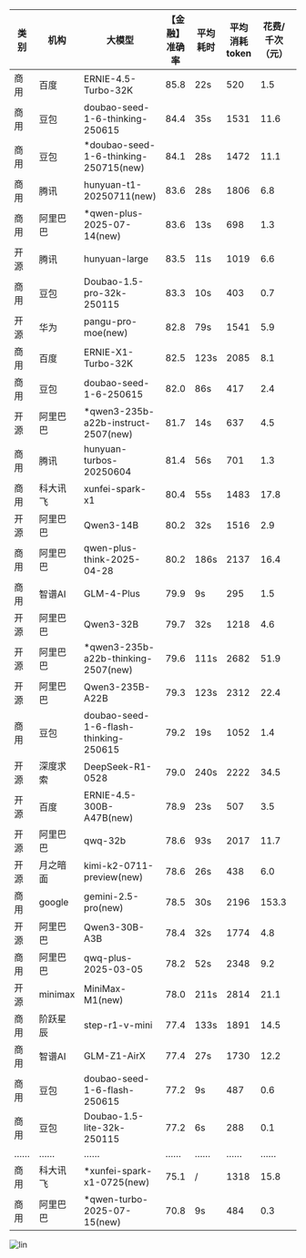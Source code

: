 
|类别|机构|大模型|【金融】准确率|平均耗时|平均消耗token|花费/千次（元）|排名（准确率）|
|---|---|-----|-------------------|-------|-----------|-----------|-----------|
|商用|百度|ERNIE-4.5-Turbo-32K|85.8|22s|520|1.5|1|
|商用|豆包|doubao-seed-1-6-thinking-250615|84.4|35s|1531|11.6|2|
|商用|豆包|*doubao-seed-1-6-thinking-250715(new)|84.1|28s|1472|11.1|3|
|商用|腾讯|hunyuan-t1-20250711(new)|83.6|28s|1806|6.8|4|
|商用|阿里巴巴|*qwen-plus-2025-07-14(new)|83.6|13s|698|1.3|5|
|开源|腾讯|hunyuan-large|83.5|11s|1019|6.6|6|
|商用|豆包|Doubao-1.5-pro-32k-250115|83.3|10s|403|0.7|7|
|开源|华为|pangu-pro-moe(new)|82.8|79s|1541|5.9|8|
|商用|百度|ERNIE-X1-Turbo-32K|82.5|123s|2085|8.1|9|
|商用|豆包|doubao-seed-1-6-250615|82.0|86s|417|2.4|10|
|开源|阿里巴巴|*qwen3-235b-a22b-instruct-2507(new)|81.7|14s|637|4.5|11|
|商用|腾讯|hunyuan-turbos-20250604|81.4|56s|701|1.3|12|
|商用|科大讯飞|xunfei-spark-x1|80.4|55s|1483|17.8|13|
|开源|阿里巴巴|Qwen3-14B|80.2|32s|1516|2.9|14|
|商用|阿里巴巴|qwen-plus-think-2025-04-28|80.2|186s|2137|16.4|15|
|商用|智谱AI|GLM-4-Plus|79.9|9s|295|1.5|16|
|开源|阿里巴巴|Qwen3-32B|79.7|32s|1218|4.6|17|
|开源|阿里巴巴|*qwen3-235b-a22b-thinking-2507(new)|79.6|111s|2682|51.9|18|
|开源|阿里巴巴|Qwen3-235B-A22B|79.3|123s|2312|22.4|19|
|商用|豆包|doubao-seed-1-6-flash-thinking-250615|79.2|19s|1052|1.4|20|
|开源|深度求索|DeepSeek-R1-0528|79.0|240s|2222|34.5|21|
|开源|百度|ERNIE-4.5-300B-A47B(new)|78.9|23s|507|3.5|22|
|开源|阿里巴巴|qwq-32b|78.6|93s|2017|11.7|23|
|开源|月之暗面|kimi-k2-0711-preview(new)|78.6|26s|438|6.0|24|
|商用|google|gemini-2.5-pro(new)|78.5|30s|2196|153.3|25|
|开源|阿里巴巴|Qwen3-30B-A3B|78.4|32s|1774|4.8|26|
|商用|阿里巴巴|qwq-plus-2025-03-05|78.2|52s|2348|9.2|27|
|开源|minimax|MiniMax-M1(new)|78.0|211s|2814|21.1|28|
|商用|阶跃星辰|step-r1-v-mini|77.4|133s|1891|14.5|29|
|商用|智谱AI|GLM-Z1-AirX|77.4|27s|1730|12.2|30|
|商用|豆包|doubao-seed-1-6-flash-250615|77.2|9s|487|0.6|31|
|商用|豆包|Doubao-1.5-lite-32k-250115|77.2|6s|288|0.1|32|
|……|……|……|……|……|……|……|……|
|商用|科大讯飞|*xunfei-spark-x1-0725(new)|75.1|/|1318|15.8|39|
|商用|阿里巴巴|*qwen-turbo-2025-07-15(new)|70.8|9s|484|0.3|60|

![lin](../pic/金融.png)
